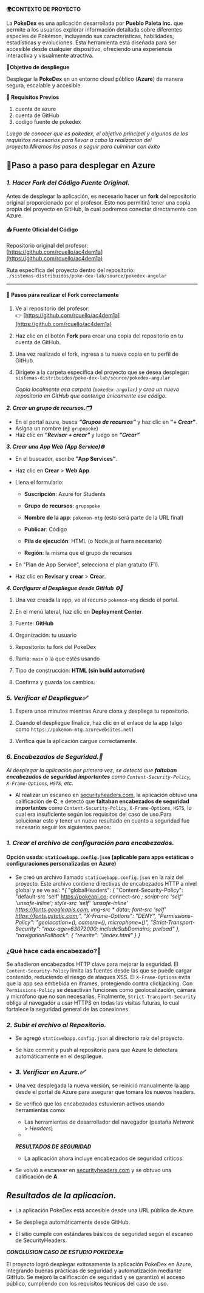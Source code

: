 **🌍CONTEXTO DE PROYECTO**

La **PokeDex** es una aplicación desarrollada por **Pueblo Paleta Inc.** que permite a los usuarios explorar información detallada sobre diferentes especies de Pokémon, incluyendo sus características, habilidades, estadísticas y evoluciones. Esta herramienta está diseñada para ser accesible desde cualquier dispositivo, ofreciendo una experiencia interactiva y visualmente atractiva.

🎯**Objetivo de despliegue**

Desplegar la **PokeDex** en un entorno cloud público (**Azure**) de manera segura, escalable y accesible.

**🔧 Requisitos Previos**
 1. cuenta de azure
 2. cuenta de GitHub 
 3. codigo fuente de pokedex
 
 
*Luego de conocer que es pokedex, el objetivo principal y algunos de los requisitos necesarios para llevar a cabo la realizacion del proyecto.Miremos los pasos a seguir para culminar con éxito*

## **🚀Paso a paso para desplegar en Azure**

### *1. Hacer Fork del Código Fuente Original.*

Antes de desplegar la aplicación, es necesario hacer un **fork** del repositorio original proporcionado por el profesor. Esto nos permitirá tener una copia propia del proyecto en GitHub, la cual podremos conectar directamente con Azure.

#### 📥 Fuente Oficial del Código

Repositorio original del profesor:  
[https://github.com/rcuello/ac4dem1a](https://github.com/rcuello/ac4dem1a)

Ruta específica del proyecto dentro del repositorio:  
`./sistemas-distribuidos/poke-dex-lab/source/pokedex-angular`

----------

#### 🧭 Pasos para realizar el Fork correctamente

1.  Ve al repositorio del profesor:  
    👉 [https://github.com/rcuello/ac4dem1a](https://github.com/rcuello/ac4dem1a)
    
2.  Haz clic en el botón **Fork** para crear una copia del repositorio en tu cuenta de GitHub.
    
3.  Una vez realizado el fork, ingresa a tu nueva copia en tu perfil de GitHub.
    
4.  Dirígete a la carpeta específica del proyecto que se desea desplegar:  
    `sistemas-distribuidos/poke-dex-lab/source/pokedex-angular`
   
       *Copia localmente esa carpeta (`pokedex-angular`) y crea un nuevo repositorio en GitHub que contenga únicamente ese código.*
       
***2.  Crear un grupo de recursos.🗂️***
 -    En el portal azure, busca  ***"Grupos de recursos"***  y haz clic en  **"+ *Crear*"**.
 -   Asigna un nombre (ej:  `grupopoke`) 
 -   Haz clic en  *****"Revisar + crear"*****  y luego en  ***"Crear"***
 
***3. Crear una App Web (App Service)🌐***
-   En el buscador, escribe **"App Services"**.
    
-   Haz clic en **Crear** > **Web App**.
    
-   Llena el formulario:
    
    -   **Suscripción**: Azure for Students
        
    -   **Grupo de recursos**: `grupopoke`
        
    -   **Nombre de la app**: `pokemon-mtg` (esto será parte de la URL final)
        
    -   **Publicar**: Código
        
    -   **Pila de ejecución**: HTML (o Node.js si fuera necesario)
        
    -   **Región**: la misma que el grupo de recursos
        
-   En "Plan de App Service", selecciona el plan gratuito (F1).
    
-   Haz clic en **Revisar y crear** > **Crear**.

***4. Configurar el Despliegue desde GitHub  ⚙️🚀***

1.  Una vez creada la app, ve al recurso `pokemon-mtg` desde el portal.
    
2.  En el menú lateral, haz clic en **Deployment Center**.
    
3.  Fuente: **GitHub**
    
4.  Organización: tu usuario
    
5.  Repositorio: tu fork del PokeDex
    
6.  Rama: `main` o la que estés usando
    
7.  Tipo de construcción: **HTML (sin build automation)**
    
8.  Confirma y guarda los cambios.
### *5. Verificar el Despliegue✅*
1.  Espera unos minutos mientras Azure clona y despliega tu repositorio.
    
2.  Cuando el despliegue finalice, haz clic en el enlace de la app (algo como `https://pokemon-mtg.azurewebsites.net`)
    
3.  Verifica que la aplicación cargue correctamente.
### *6. Encabezados de Seguridad.🔐*

  *Al desplegar la aplicación por primera vez, se detectó que **faltaban encabezados de seguridad importantes** como `Content-Security-Policy`, `X-Frame-Options`, `HSTS`, etc.*
    
-   Al realizar un escaneo en [securityheaders.com](https://securityheaders.com), la aplicación obtuvo una calificación de **C**, e detectó que **faltaban encabezados de seguridad importantes** como `Content-Security-Policy`, `X-Frame-Options`, `HSTS`, lo cual era insuficiente según los requisitos del caso de uso.Para solucionar esto y tener un nuevo resultado en cuanto a seguridad fue necesario seguir los siguientes pasos:

### *1. Crear el archivo de configuración para encabezados.*

#### Opción usada: `staticwebapp.config.json` **(aplicable para apps estáticas o configuraciones personalizadas en Azure)**

-   Se creó un archivo llamado `staticwebapp.config.json` en la raíz del proyecto.
Este archivo contiene directivas de encabezados HTTP a nivel global y se ve así: 
**{*
  "globalHeaders": {
    "Content-Security-Policy": "default-src 'self' https://pokeapi.co; connect-src *; script-src 'self' 'unsafe-inline'; style-src 'self' 'unsafe-inline' https://fonts.googleapis.com; img-src * data:; font-src 'self' https://fonts.gstatic.com;",
    "X-Frame-Options": "DENY",
    "Permissions-Policy": "geolocation=(), camera=(), microphone=()",
    "Strict-Transport-Security": "max-age=63072000; includeSubDomains; preload"
  },
  "navigationFallback": {
    "rewrite": "/index.html"
  }
}*
### ¿Qué hace cada encabezado?📝

Se añadieron encabezados HTTP clave para mejorar la seguridad. El `Content-Security-Policy` limita las fuentes desde las que se puede cargar contenido, reduciendo el riesgo de ataques XSS. El `X-Frame-Options` evita que la app sea embebida en iframes, protegiendo contra clickjacking. Con `Permissions-Policy` se desactivan funciones como geolocalización, cámara y micrófono que no son necesarias. Finalmente, `Strict-Transport-Security` obliga al navegador a usar HTTPS en todas las visitas futuras, lo cual fortalece la seguridad general de las conexiones.
### *2. Subir el archivo al Repositorio.*

-   Se agregó `staticwebapp.config.json` al directorio raíz del proyecto.
    
-   Se hizo commit y push al repositorio para que Azure lo detectara automáticamente en el despliegue.
- ### ***3. Verificar en Azure.✅***

-   Una vez desplegada la nueva versión, se reinició manualmente la app desde el portal de Azure para asegurar que tomara los nuevos headers.
    
-   Se verificó que los encabezados estuvieran activos usando herramientas como:
    
    -   Las herramientas de desarrollador del navegador (pestaña _Network_ > _Headers_)
    - 
    ***RESULTADOS DE SEGURIDAD*** 
    -   La aplicación ahora incluye encabezados de seguridad críticos.
    
-   Se volvió a escanear en [securityheaders.com](https://securityheaders.com) y se obtuvo una calificación de **A**.
        
   
##  ***Resultados de la aplicacion.***

-   La aplicación PokeDex está accesible desde una URL pública de Azure.
    
-   Se despliega automáticamente desde GitHub.
    
-   El sitio cumple con estándares básicos de seguridad según el escaneo de SecurityHeaders.

***CONCLUSION CASO DE ESTUDIO POKEDEX🔚*** 

El proyecto logró desplegar exitosamente la aplicación PokeDex en Azure, integrando buenas prácticas de seguridad y automatización mediante GitHub. Se mejoró la calificación de seguridad y se garantizó el acceso público, cumpliendo con los requisitos técnicos del caso de uso.

   
   
